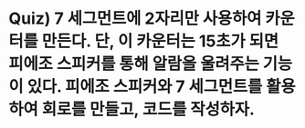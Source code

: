 # Quiz) 7 세그먼트에 2자리만 사용하여 카운터를 만든다. 단, 이 카운터는 15초가 되면 피에조 스피커를 통해 알람을 울려주는 기능이 있다. 피에조 스피커와 7 세그먼트를 활용하여 회로를 만들고, 코드를 작성하자. 